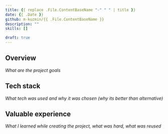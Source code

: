 ```yaml
---
title: {{ replace .File.ContentBaseName "-" " " | title }}
date: {{ .Date }}
github: m-kuzmin/{{ .File.ContentBaseName }}
description: ""
skills: []

draft: true
---
```


## Overview

*What are the project goals*

## Tech stack

*What tech was used and why it was chosen (why its better than alternative)*

## Valuable experience

*What I learned while creating the project, what was hard, what was reused*